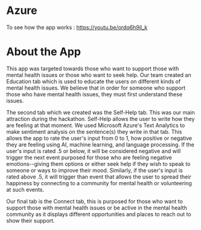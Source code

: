 # Azure

To see how the app works : https://youtu.be/ordq6h9il_k

# About the App
This app was targeted towards those who want to support those with mental health issues or those who want to seek help.
Our team created an Education tab which is used to educate the users on different kinds of mental health issues. We believe that in order for someone who support those who have mental health issues, they must first understand these issues.

The second tab which we created was the Self-Help tab. This was our main attraction during the hackathon. Self-Help allows the user to write how they are feeling at that moment. We used Microsoft Azure's Text Analytics to make sentiment analysis on the sentence(s) they write in that tab. This allows the app to rate the user's input from 0 to 1, how positive or negative they are feeling using AI, machine learning, and language processing. If the user's input is rated .5 or below, it will be considered negative and will trigger the next event purposed for those who are feeling negative emotions--giving them options or either seek help if they wish to speak to someone or ways to improve their mood. Similarly, if the user's input is rated above .5, it will trigger than event that allows the user to spread their happiness by connecting to a community for mental health or volunteering at such events.

Our final tab is the Connect tab, this is purposed for those who want to support those with mental health issues or be active in the mental health community as it displays different opportunities and places to reach out to show their support.

